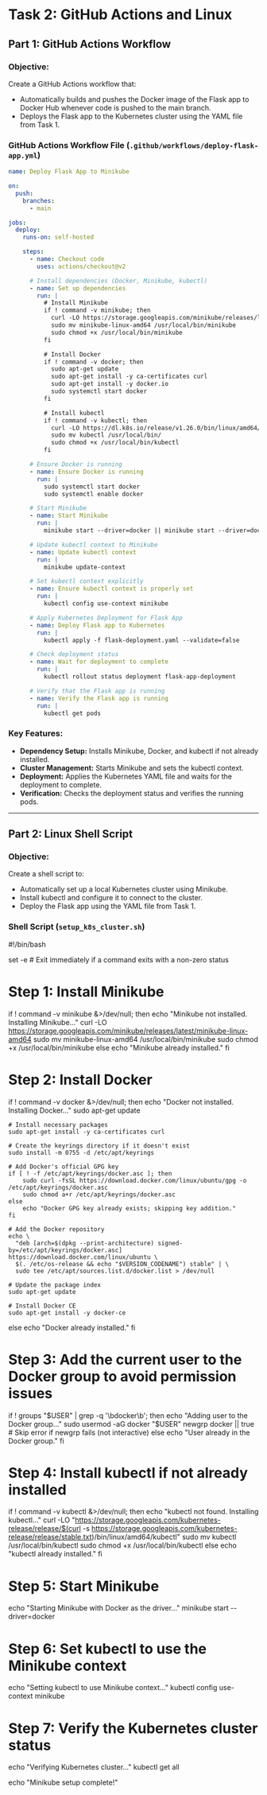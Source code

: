 # Task 2: GitHub Actions and Linux

## **Part 1: GitHub Actions Workflow**

### **Objective:**
Create a GitHub Actions workflow that:
- Automatically builds and pushes the Docker image of the Flask app to Docker Hub whenever code is pushed to the main branch.
- Deploys the Flask app to the Kubernetes cluster using the YAML file from Task 1.

### **GitHub Actions Workflow File (`.github/workflows/deploy-flask-app.yml`)**

```yaml
name: Deploy Flask App to Minikube

on:
  push:
    branches:
      - main

jobs:
  deploy:
    runs-on: self-hosted

    steps:
      - name: Checkout code
        uses: actions/checkout@v2

      # Install dependencies (Docker, Minikube, kubectl)
      - name: Set up dependencies
        run: |
          # Install Minikube
          if ! command -v minikube; then
            curl -LO https://storage.googleapis.com/minikube/releases/latest/minikube-linux-amd64
            sudo mv minikube-linux-amd64 /usr/local/bin/minikube
            sudo chmod +x /usr/local/bin/minikube
          fi

          # Install Docker
          if ! command -v docker; then
            sudo apt-get update
            sudo apt-get install -y ca-certificates curl
            sudo apt-get install -y docker.io
            sudo systemctl start docker
          fi

          # Install kubectl
          if ! command -v kubectl; then
            curl -LO https://dl.k8s.io/release/v1.26.0/bin/linux/amd64/kubectl
            sudo mv kubectl /usr/local/bin/
            sudo chmod +x /usr/local/bin/kubectl
          fi

      # Ensure Docker is running
      - name: Ensure Docker is running
        run: |
          sudo systemctl start docker
          sudo systemctl enable docker

      # Start Minikube
      - name: Start Minikube
        run: |
          minikube start --driver=docker || minikube start --driver=docker

      # Update kubectl context to Minikube
      - name: Update kubectl context
        run: |
          minikube update-context

      # Set kubectl context explicitly
      - name: Ensure kubectl context is properly set
        run: |
          kubectl config use-context minikube

      # Apply Kubernetes Deployment for Flask App
      - name: Deploy Flask app to Kubernetes
        run: |
          kubectl apply -f flask-deployment.yaml --validate=false

      # Check deployment status
      - name: Wait for deployment to complete
        run: |
          kubectl rollout status deployment flask-app-deployment

      # Verify that the Flask app is running
      - name: Verify the Flask app is running
        run: |
          kubectl get pods
```

### **Key Features:**
- **Dependency Setup:** Installs Minikube, Docker, and kubectl if not already installed.
- **Cluster Management:** Starts Minikube and sets the kubectl context.
- **Deployment:** Applies the Kubernetes YAML file and waits for the deployment to complete.
- **Verification:** Checks the deployment status and verifies the running pods.

---

## **Part 2: Linux Shell Script**

### **Objective:**
Create a shell script to:
- Automatically set up a local Kubernetes cluster using Minikube.
- Install kubectl and configure it to connect to the cluster.
- Deploy the Flask app using the YAML file from Task 1.

### **Shell Script (`setup_k8s_cluster.sh`)**

#!/bin/bash

set -e  # Exit immediately if a command exits with a non-zero status

# Step 1: Install Minikube
if ! command -v minikube &>/dev/null; then
    echo "Minikube not installed. Installing Minikube..."
    curl -LO https://storage.googleapis.com/minikube/releases/latest/minikube-linux-amd64
    sudo mv minikube-linux-amd64 /usr/local/bin/minikube
    sudo chmod +x /usr/local/bin/minikube
else
    echo "Minikube already installed."
fi

# Step 2: Install Docker
if ! command -v docker &>/dev/null; then
    echo "Docker not installed. Installing Docker..."
    sudo apt-get update

    # Install necessary packages
    sudo apt-get install -y ca-certificates curl

    # Create the keyrings directory if it doesn't exist
    sudo install -m 0755 -d /etc/apt/keyrings

    # Add Docker's official GPG key
    if [ ! -f /etc/apt/keyrings/docker.asc ]; then
        sudo curl -fsSL https://download.docker.com/linux/ubuntu/gpg -o /etc/apt/keyrings/docker.asc
        sudo chmod a+r /etc/apt/keyrings/docker.asc
    else
        echo "Docker GPG key already exists; skipping key addition."
    fi

    # Add the Docker repository
    echo \
      "deb [arch=$(dpkg --print-architecture) signed-by=/etc/apt/keyrings/docker.asc] https://download.docker.com/linux/ubuntu \
      $(. /etc/os-release && echo "$VERSION_CODENAME") stable" | \
      sudo tee /etc/apt/sources.list.d/docker.list > /dev/null

    # Update the package index
    sudo apt-get update

    # Install Docker CE
    sudo apt-get install -y docker-ce
else
    echo "Docker already installed."
fi

# Step 3: Add the current user to the Docker group to avoid permission issues
if ! groups "$USER" | grep -q '\bdocker\b'; then
    echo "Adding user to the Docker group..."
    sudo usermod -aG docker "$USER"
    newgrp docker || true  # Skip error if newgrp fails (not interactive)
else
    echo "User already in the Docker group."
fi

# Step 4: Install kubectl if not already installed
if ! command -v kubectl &>/dev/null; then
    echo "kubectl not found. Installing kubectl..."
    curl -LO "https://storage.googleapis.com/kubernetes-release/release/$(curl -s https://storage.googleapis.com/kubernetes-release/release/stable.txt)/bin/linux/amd64/kubectl"
    sudo mv kubectl /usr/local/bin/kubectl
    sudo chmod +x /usr/local/bin/kubectl
else
    echo "kubectl already installed."
fi

# Step 5: Start Minikube
echo "Starting Minikube with Docker as the driver..."
minikube start --driver=docker

# Step 6: Set kubectl to use the Minikube context
echo "Setting kubectl to use Minikube context..."
kubectl config use-context minikube

# Step 7: Verify the Kubernetes cluster status
echo "Verifying Kubernetes cluster..."
kubectl get all

echo "Minikube setup complete!"
